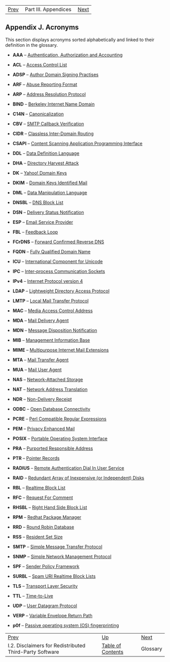 |     |     |     |
| --- | --- | --- |
| [Prev](copyright.3rdparty-disclaimer)  | Part III. Appendices |  [Next](glossary) |

## Appendix J. Acronyms

This section displays acronyms sorted alphabetically and linked to their definition in the glossary.

*   **AAA** – [Authentication, Authorization and Accounting](glossary#gloss-aaa "Authentication, Authorization and Accounting")

*   **ACL** – [Access Control List](glossary#gloss-acl "Access Control List")

*   **ADSP** – [Author Domain Signing Practises](glossary#gloss-adsp "Author Domain Signing Practises")

*   **ARF** – [Abuse Reporting Format](glossary#gloss-arf "Abuse Reporting Format")

*   **ARP** – [Address Resolution Protocol](glossary#gloss-arp "Address Resolution Protocol")

*   **BIND** – [Berkeley Internet Name Domain](glossary#gloss-bind "Berkeley Internet Name Domain")

*   **C14N** – [Canonicalization](glossary#gloss-c14n "Canonicalization")

*   **CBV** – [SMTP Callback Verification](glossary#gloss-smtp-cbv "SMTP Callback Verification")

*   **CIDR** – [Classless Inter-Domain Routing](glossary#gloss-cidr "Classless Inter-Domain Routing")

*   **CSAPI** – [Content Scanning Application Programming Interface](glossary#gloss-csapi "Content Scanning Application Programming Interface")

*   **DDL** – [Data Definition Language](glossary#gloss-ddl "Data Definition Language")

*   **DHA** – [Directory Harvest Attack](glossary#gloss-dha "Directory Harvest Attack")

*   **DK** – [Yahoo! Domain Keys](glossary#gloss-dk "Yahoo! Domain Keys")

*   **DKIM** – [Domain Keys Identified Mail](glossary#gloss-dkim "Domain Keys Identified Mail")

*   **DML** – [Data Manipulation Language](glossary#gloss-dml "Data Manipulation Language")

*   **DNSBL** – [DNS Block List](glossary#gloss-dnsbl "DNS Block List")

*   **DSN** – [Delivery Status Notification](glossary#gloss-dsn "Delivery Status Notification")

*   **ESP** – [Email Service Provider](glossary#gloss-esp "Email Service Provider")

*   **FBL** – [Feedback Loop](glossary#gloss-fbl "Feedback Loop")

*   **FCrDNS** – [Forward Confirmed Reverse DNS](glossary#gloss-fcrdns "Forward Confirmed Reverse DNS")

*   **FQDN** – [Fully Qualified Domain Name](glossary#gloss-fqdn "Fully Qualified Domain Name")

*   **ICU** – [International Component for Unicode](glossary#gloss-icu "International Component for Unicode")

*   **IPC** – [Inter-process Communication Sockets](glossary#gloss-ipc "Inter-process Communication Sockets")

*   **IPv4** – [Internet Protocol version 4](glossary#gloss-ipv4 "Internet Protocol version 4")

*   **LDAP** – [Lightweight Directory Access Protocol](glossary#gloss-ldap "Lightweight Directory Access Protocol")

*   **LMTP** – [Local Mail Transfer Protocol](glossary#gloss-lmtp "Local Mail Transfer Protocol")

*   **MAC** – [Media Access Control Address](glossary#gloss-mac "Media Access Control Address")

*   **MDA** – [Mail Delivery Agent](glossary#gloss-mda "Mail Delivery Agent")

*   **MDN** – [Message Disposition Notification](glossary#gloss-mdn "Message Disposition Notification")

*   **MIB** – [Management Information Base](glossary#gloss-mib "Management Information Base")

*   **MIME** – [Multipurpose Internet Mail Extensions](glossary#gloss-mime "Multipurpose Internet Mail Extensions")

*   **MTA** – [Mail Transfer Agent](glossary#gloss-mta "Mail Transfer Agent")

*   **MUA** – [Mail User Agent](glossary#gloss-mua "Mail User Agent")

*   **NAS** – [Network-Attached Storage](glossary#gloss-nas "Network-Attached Storage")

*   **NAT** – [Network Address Translation](glossary#gloss-nat "Network Address Translation")

*   **NDR** – [Non-Delivery Receipt](glossary#gloss-ndr "Non-Delivery Receipt")

*   **ODBC** – [Open Database Connectivity](glossary#gloss-odbc "Open Database Connectivity")

*   **PCRE** – [Perl Compatible Regular Expressions](glossary#gloss-prce "Perl Compatible Regular Expressions")

*   **PEM** – [Privacy Enhanced Mail](glossary#gloss-pem "Privacy Enhanced Mail")

*   **POSIX** – [Portable Operating System Interface](glossary#gloss-posix "Portable Operating System Interface")

*   **PRA** – [Purported Responsible Address](glossary#gloss-pra "Purported Responsible Address")

*   **PTR** – [Pointer Records](glossary#gloss-ptr "Pointer Records")

*   **RADIUS** – [Remote Authentication Dial In User Service](glossary#gloss-radius "Remote Authentication Dial In User Service")

*   **RAID** – [Redundant Array of Inexpensive (or Independent) Disks](glossary#gloss-raid "Redundant Array of Inexpensive (or Independent) Disks")

*   **RBL** – [Realtime Block List](glossary#gloss-rbl "Realtime Block List")

*   **RFC** – [Request For Comment](glossary#gloss-rfc "Request For Comment")

*   **RHSBL** – [Right Hand Side Block List](glossary#gloss-rhsbl "Right Hand Side Block List")

*   **RPM** – [Redhat Package Manager](glossary#gloss-rpm "Redhat Package Manager")

*   **RRD** – [Round Robin Database](glossary#gloss-rrd "Round Robin Database")

*   **RSS** – [Resident Set Size](glossary#gloss-rss "Resident Set Size")

*   **SMTP** – [Simple Message Transfer Protocol](glossary#gloss-smtp "Simple Message Transfer Protocol")

*   **SNMP** – [Simple Network Management Protocol](glossary#gloss-snmp "Simple Network Management Protocol")

*   **SPF** – [Sender Policy Framework](glossary#gloss-spf "Sender Policy Framework")

*   **SURBL** – [Spam URI Realtime Block Lists](glossary#gloss-surbl "Spam URI Realtime Block Lists")

*   **TLS** – [Transport Layer Security](glossary#gloss-tls "Transport Layer Security")

*   **TTL** – [Time-to-Live](glossary#gloss-ttl "Time-to-Live")

*   **UDP** – [User Datagram Protocol](glossary#gloss-udp "User Datagram Protocol")

*   **VERP** – [Variable Envelope Return Path](glossary#pe2-verp "Variable Envelope Return Path")

*   **p0f** – [Passive operating system (OS) fingerprinting](glossary#gloss-p0f "Passive operating system (OS) fingerprinting")



|     |     |     |
| --- | --- | --- |
| [Prev](copyright.3rdparty-disclaimer)  | [Up](p.appendices) |  [Next](glossary) |
| I.2. Disclaimers for Redistributed Third-Party Software  | [Table of Contents](index) |  Glossary |
